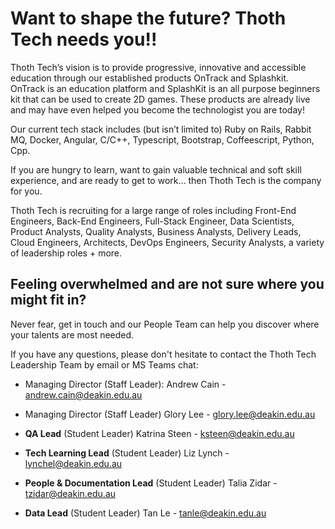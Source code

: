 # Want to shape the future? Thoth Tech needs you!!

Thoth Tech’s vision is to provide progressive, innovative and accessible education through our
established products OnTrack and Splashkit. OnTrack is an education platform and SplashKit is an all
purpose beginners kit that can be used to create 2D games. These products are already live and may
have even helped you become the technologist you are today!

Our current tech stack includes (but isn’t limited to) Ruby on Rails, Rabbit MQ, Docker, Angular,
C/C++, Typescript, Bootstrap, Coffeescript, Python, Cpp.

If you are hungry to learn, want to gain valuable technical and soft skill experience, and are ready
to get to work… then Thoth Tech is the company for you.

Thoth Tech is recruiting for a large range of roles including Front-End Engineers, Back-End
Engineers, Full-Stack Engineer, Data Scientists, Product Analysts, Quality Analysts, Business
Analysts, Delivery Leads, Cloud Engineers, Architects, DevOps Engineers, Security Analysts, a
variety of leadership roles + more.

## Feeling overwhelmed and are not sure where you might fit in?

Never fear, get in touch and our People Team can help you discover where your talents are most
needed.

If you have any questions, please don't hesitate to contact the Thoth Tech Leadership Team by email
or MS Teams chat:

- Managing Director (Staff Leader): Andrew Cain - andrew.cain@deakin.edu.au
- Managing Director (Staff Leader) Glory Lee - glory.lee@deakin.edu.au

- **QA Lead** (Student Leader) Katrina Steen - ksteen@deakin.edu.au
- **Tech Learning Lead** (Student Leader) Liz Lynch - lynchel@deakin.edu.au
- **People & Documentation Lead** (Student Leader) Talia Zidar - tzidar@deakin.edu.au
- **Data Lead** (Student Leader) Tan Le - tanle@deakin.edu.au
